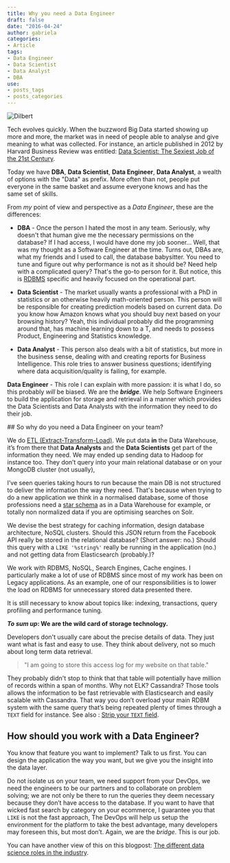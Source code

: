 ```yaml
---
title: Why you need a Data Engineer
draft: false
date: "2016-04-24"
author: gabriela
categories:
- Article
tags:
- Data Engineer
- Data Scientist
- Data Analyst
- DBA
use:
- posts_tags
- posts_categories
---
```


<p style="align:center"><img src="http://i.stack.imgur.com/yZQgZ.gif" alt="Dilbert" class="img-thumbnail"></p>

Tech evolves quickly. When the buzzword Big Data started showing up more and more, the market was in need of people able to analyse and give meaning to what was collected. For instance, an article published in 2012 by Harvard Business Review was entitled: [Data Scientist: The Sexiest Job of the 21st Century](https://hbr.org/2012/10/data-scientist-the-sexiest-job-of-the-21st-century/).

Today we have **DBA**, **Data Scientist**, **Data Engineer**, **Data Analyst**, a wealth of options with the "Data" as prefix. More often than not, people put everyone in the same basket and assume everyone knows and has the same set of skills.

From _my_ point of view and perspective as a _Data Engineer_, these are the differences:

* **DBA** - Once the person I hated the most in any team. Seriously, why doesn't that human give me the necessary permissions on the database? If I had access, I would have done my job sooner... Well, that was my thought as a Software Engineer at the time. Turns out, DBAs are, what my friends and I used to call, the database babysitter. You need to tune and figure out why performance is not as it should be? Need help with a complicated query? That's the go-to person for it. But notice, this is [RDBMS](https://en.wikipedia.org/wiki/Relational_database_management_system) specific and heavily focused on the operational part.

* **Data Scientist** - The market usually wants a professional with a PhD in statistics or an otherwise heavily math-oriented person. This person will be responsible for creating prediction models based on current data. Do you know how Amazon knows what you should buy next based on your browsing history? Yeah, this individual probably did the programming around that, has machine learning down to a T, and needs to possess Product, Engineering and Statistics knowledge.

* **Data Analyst** - This person also deals with a bit of statistics, but more in the business sense, dealing with and creating reports for Business Intelligence. This role tries to answer business questions; identifying where data acquisition/quality is failing, for example.

**Data Engineer** - This role I can explain with more passion: it is what I do, so this probably _will_ be biased. We are the **_bridge_**. We help Software Engineers to build the application for storage and retrieval in a manner which provides the Data Scientists and Data Analysts with the information they need to do their job.

## So why do you need a Data Engineer on your team?

We do [ETL (Extract-Transform-Load)](https://en.wikipedia.org/wiki/Extract,_transform,_load). We put data **in** the Data Warehouse, it’s from there that **Data Analysts** and the **Data Scientists** get part of the information they need. We may ended up sending data to Hadoop for instance too. They don’t query into your main relational database or on your MongoDB cluster (not usually),

I’ve seen queries taking hours to run because the main DB is not structured to deliver the information the way they need. That's because when trying to do a new application we think in a normalised database, some of those professions need a [star schema](https://en.wikipedia.org/wiki/Star_schema) as in a Data Warehouse for example, or totally non normalized data if you are optimising searches on Solr.

We devise the best strategy for caching information, design database architecture, NoSQL clusters. Should this JSON return from the Facebook API really be stored in the relational database? (Short answer: no.) Should this query with a `LIKE '%string%'` really be running in the application (no.) and not getting data from Elasticsearch (probably.)?

We work with RDBMS, NoSQL, Search Engines, Cache engines. I particularly make a lot of use of RDBMS since most of my work has been on Legacy applications. As an example, one of our responsibilities is to lower the load on RDBMS for unnecessary stored data presented there.

It is still necessary to know about topics like: indexing, transactions, query profiling and performance tuning.

**_To sum up_: We are the wild card of storage technology.**

Developers don't usually care about the precise details of data. They just want what is fast and easy to use. They think about delivery, not so much about long term data retrieval.

> "I am going to store this access log for my website on that table."

They probably didn't stop to think that that table will potentially have million of records within a span of months. Why not ELK? Cassandra? Those tools allows the information to be fast retrievable with Elasticsearch and easily scalable with Cassandra. That way you don’t overload your main RDBM system with the same query that’s being repeated plenty of times through a `TEXT` field for instance. See also : [Strip your `TEXT` field](http://gabriela.io/blog/2015/04/27/strip-your-text-field/).

## How should you work with a Data Engineer?

You know that feature you want to implement? Talk to us first. You can design the application the way you want, but we give you the insight into the data layer.

Do not isolate us on your team, we need support from your DevOps, we need the engineers to be our partners and to collaborate on problem solving; we are not only be there to run the queries they deem necessary because they don’t have access to the database. If you want to have that wicked fast search by category on your ecommerce, I guarantee you that `LIKE` is not the fast approach, The DevOps will help us setup the environment for the platform to take the best advantage, many developers may foreseen this, but most don’t. Again, we are the _bridge_. This is our job.

You can have another view of this on this blogpost: [The different data science roles in the industry](http://www.kdnuggets.com/2015/11/different-data-science-roles-industry.html).